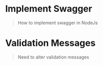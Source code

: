 # Implement Swagger

> How to implement swagger in NodeJs

# Validation Messages

> Need to alter validation messages